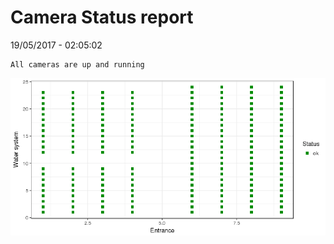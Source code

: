 Camera Status report
================
19/05/2017 - 02:05:02

    All cameras are up and running

![](camreport_files/figure-markdown_github/unnamed-chunk-2-1.png)
